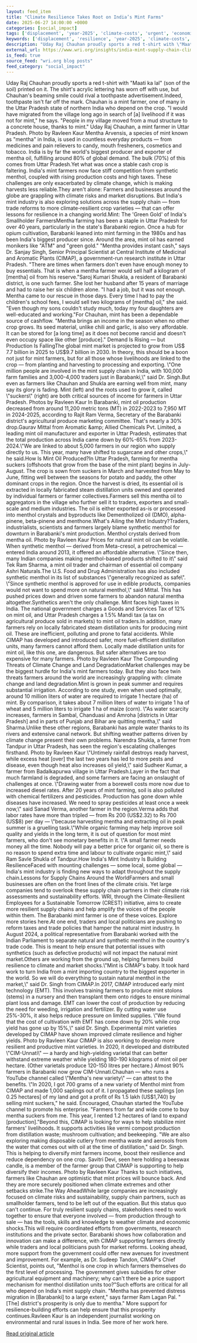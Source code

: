 ```yaml
---
layout: feed_item
title: "Climate Resilience Takes Root on India’s Mint Farms"
date: 2025-06-27 14:00:00 +0000
categories: [social_impact]
tags: ['displacement', 'year-2025', 'climate-costs', 'urgent', 'economic-impacts', 'climate-migration']
keywords: ['displacement', 'resilience', 'year-2025', 'climate-costs', 'climate', 'urgent', 'takes', 'economic-impacts']
description: "Uday Raj Chauhan proudly sports a red t-shirt with \"Maati ka lal\" (son of the soil) printed on it"
external_url: https://www.wri.org/insights/india-mint-supply-chain-climate-resilience
is_feed: true
source_feed: "wri.org blog posts"
feed_category: "social_impact"
---
```


Uday Raj Chauhan proudly sports a red t-shirt with \"Maati ka lal\" (son of the soil) printed on it. The shirt's acrylic lettering has worn off with use, but Chauhan's beaming smile could rival a toothpaste advertisement.Indeed, toothpaste isn't far off the mark. Chauhan is a mint farmer, one of many in the Uttar Pradesh state of northern India who depend on the crop. \"I would have migrated from the village long ago in search of [a] livelihood if it was not for mint,\" he says. \"People in my village moved from a mud structure to a concrete house, thanks to mint.\" Uday Raj Chauhan, a mint farmer in Uttar Pradesh. Photo by Ravleen Kaur Mentha Arvensis, a species of mint known as \"mentha\" in India, is used in countless everyday products — from medicines and pain relievers to candy, mouth fresheners, cosmetics and tobacco. India is by far the world's biggest producer and exporter of mentha oil, fulfilling around 80% of global demand. The bulk (70%) of this comes from Uttar Pradesh.Yet what was once a stable cash crop is faltering. India's mint farmers now face stiff competition from synthetic menthol, coupled with rising production costs and high taxes. These challenges are only exacerbated by climate change, which is making harvests less reliable.They aren't alone: Farmers and businesses around the globe are grappling with climate risks and market disruptions. But India's mint industry is also exploring solutions across the supply chain — from trade reforms to more climate-resilient crop varieties — that can offer lessons for resilience in a changing world.Mint: The 'Green Gold' of India's Smallholder FarmersMentha farming has been a staple in Uttar Pradesh for over 40 years, particularly in the state's Barabanki region. Once a hub for opium cultivation, Barabanki leaned into mint farming in the 1980s and has been India's biggest producer since. Around the area, mint oil has earned monikers like \"ATM\" and \"green gold.\" \"Mentha provides instant cash,\" says Dr. Sanjay Singh, Senior Principal Scientist at Central Institute of Medicinal and Aromatic Plants (CIMAP), a government-run research institute in Uttar Pradesh. \"There are times when farmers don't even have enough money to buy essentials. That is when a mentha farmer would sell half a kilogram of [mentha] oil from his reserve.\"Saroj Kumari Shukla, a resident of Barabanki district, is one such farmer. She lost her husband after 15 years of marriage and had to raise her six children alone. \"I had a job, but it was not enough. Mentha came to our rescue in those days. Every time I had to pay the children's school fees, I would sell two kilograms of [mentha] oil,\" she said. \"Even though my sons couldn't study much, today my four daughters are well-educated and working.\"For Chauhan, mint has been a dependable source of cashflow. \"Mentha brings an income in the season when no other crop grows. Its seed material, unlike chili and garlic, is also very affordable. It can be stored for [a long time] as it does not become rancid and doesn't even occupy space like other [produce].\" Demand Is Rising — but Production Is FallingThe global mint market is projected to grow from US$ 7.7 billion in 2025 to US$9.7 billion in 2030. In theory, this should be a boon not just for mint farmers, but for all those whose livelihoods are linked to the crop — from planting and harvesting to processing and exporting. \"One million people are involved in the mint supply chain in India, with 100,000 farm families and 3,000-4,000 traders just in Barabanki,\" said Dr. Singh.But even as farmers like Chauhan and Shukla are earning well from mint, many say its glory is fading. Mint (left) and the roots used to grow it, called \"suckers\" (right) are both critical sources of income for farmers in Uttar Pradesh. Photos by Ravleen Kaur In Barabanki, mint oil production decreased from around 11,200 metric tons (MT) in 2022-2023 to 7,950 MT in 2024-2025, according to Rajit Ram Verma, Secretary of the Barabanki district's agricultural produce marketing committee. That's nearly a 30% drop.Gaurav Mittal from Aromatic &amp; Allied Chemicals Pvt. Limited, a leading mint oil manufacturer and exporter in Uttar Pradesh, estimates that the total production across India came down by 60%-65% from 2023-2024.\"We are linked to about 5,000 farmers in our region who supply directly to us. This year, many have shifted to sugarcane and other crops,\" he said.How Is Mint Oil Produced?In Uttar Pradesh, farming for mentha suckers (offshoots that grow from the base of the mint plant) begins in July-August. The crop is sown from suckers in March and harvested from May to June, fitting well between the seasons for potato and paddy, the other dominant crops in the region. Once the harvest is dried, its essential oil is extracted in locally fabricated steam distillation units owned and operated by individual farmers or farmer collectives.Farmers sell this mentha oil to aggregators in the village who further sell it to traders, exporters and small-scale and medium industries. The oil is either exported as-is or processed into menthol crystals and byproducts like Dementholized oil (DMO), alpha-pinene, beta-pinene and menthone.What's Ailing the Mint Industry?Traders, industrialists, scientists and farmers largely blame synthetic menthol for downturn in Barabanki's mint production. Menthol crystals derived from mentha oil. Photo by Ravleen Kaur Prices for natural mint oil can be volatile. When synthetic menthol — derived from Meta-cresol, a petrochemical — entered India around 2013, it offered an affordable alternative. \"Since then, many Indian companies making menthol-based products shifted to it\" said Tek Ram Sharma, a mint oil trader and chairman of essential oil company Ashri Naturals.The U.S. Food and Drug Administration has also included synthetic menthol in its list of substances \"generally recognized as safe\". \"Since synthetic menthol is approved for use in edible products, companies would not want to spend more on natural menthol,\" said Mittal. This has pushed prices down and driven some farmers to abandon natural mentha altogether.Synthetics aren't the only challenge. Mint faces high taxes in India. The national government charges a Goods and Services Tax of 12% on mint oil, and Uttar Pradesh charges a 1.5% Mandi tax (a tax on agricultural produce sold in markets) to mint oil traders.In addition, many farmers rely on locally fabricated steam distillation units for producing mint oil. These are inefficient, polluting and prone to fatal accidents. While CIMAP has developed and introduced safer, more fuel-efficient distillation units, many farmers cannot afford them. Locally made distillation units for mint oil, like this one, are dangerous. But safer alternatives are too expensive for many farmers. Photo by Ravleen Kaur The Compounding Threats of Climate Change and Land DegradationMarket challenges may be the biggest hurdle for India's mint farmers today. But they also face twin threats farmers around the world are increasingly grappling with: climate change and land degradation.Mint is grown in peak summer and requires substantial irrigation. According to one study, even when used optimally, around 10 million liters of water are required to irrigate 1 hectare (ha) of mint. By comparison, it takes about 7 million liters of water to irrigate 1 ha of wheat and 5 million liters to irrigate 1 ha of maize (corn). \"As water scarcity increases, farmers in Sambal, Chanduasi and Amroha [districts in Uttar Pradesh] and in parts of Punjab and Bihar are quitting mentha,\" said Sharma.Unlike these other regions, Barabanki has ample water thanks to its rivers and extensive canal network. But shifting weather patterns driven by climate change present their own problems. Narendra Shukla, a farmer from Tandpur in Uttar Pradesh, has seen the region's escalating challenges firsthand. Photo by Ravleen Kaur \"Untimely rainfall destroys ready harvest, while excess heat [over] the last two years has led to more pests and disease, even though heat also increases oil yield,\" said Sudheer Kumar, a farmer from Badalkapurwa village in Uttar Pradesh.Layer in the fact that much farmland is degraded, and some farmers are facing an onslaught of challenges at once. \"Drawing water from a borewell costs more now due to increased diesel rates. After 20 years of mint farming, soil is also polluted with chemical fertilizers and pesticides. Production has gone down while diseases have increased. We need to spray pesticides at least once a week now,\" said Sanad Verma, another farmer in the region.Verma adds that labor rates have more than tripled — from Rs 200 (US$2.32) to Rs 700 (US$8) per day — \"because harvesting mentha and extracting oil in peak summer is a gruelling task.\"While organic farming may help improve soil quality and yields in the long term, it is out of question for most mint farmers, who don't see monetary benefits in it. \"A small farmer needs money all the time. Nobody will pay a better price for organic oil, so there is no reason to spend extra time and labour to cultivate organic mint,\" said Ram Savle Shukla of Tandpur.How India's Mint Industry Is Building ResilienceFaced with mounting challenges — some local, some global — India's mint industry is finding new ways to adapt throughout the supply chain.Lessons for Supply Chains Around the WorldFarmers and small businesses are often on the front lines of the climate crisis. Yet large companies tend to overlook these supply chain partners in their climate risk assessments and sustainability efforts. WRI, through the Climate-Resilient Employees for a Sustainable Tomorrow (CREST) initiative, aims to create more resilient supply chains and help amplify the voices of the people within them. The Barabanki mint farmer is one of these voices. Explore more stories here.At one end, traders and local politicians are pushing to reform taxes and trade policies that hamper the natural mint industry. In August 2024, a political representative from Barabanki worked with the Indian Parliament to separate natural and synthetic menthol in the country's trade code. This is meant to help ensure that potential issues with synthetics (such as defective products) will not impact the natural mint market.Others are working from the ground up, helping farmers build resilience to climate and market shocks.\"Mint is CIMAP's baby. It took hard work to turn India from a mint importing country to the biggest exporter in the world. So we will do everything to sustain natural menthol in the market,\" said Dr. Singh from CIMAP.In 2017, CIMAP introduced early mint technology (EMT). This involves training farmers to produce mint stolons (stems) in a nursery and then transplant them onto ridges to ensure minimal plant loss and damage. EMT can lower the cost of production by reducing the need for weeding, irrigation and fertilizer. By cutting water use 25%-30%, it also helps reduce pressure on limited supplies. \"We found that the cost of cultivation with EMT has come down by 20% while crop yield has gone up by 15%,\" said Dr. Singh. Experimental mint varieties developed by CIMAP have shown improved climate resilience and higher yields. Photo by Ravleen Kaur CIMAP is also working to develop more resilient and productive mint varieties. In 2020, it developed and distributed \"CIM-Unnati\" — a hardy and high-yielding varietal that can better withstand extreme weather while yielding 180-190 kilograms of mint oil per hectare. (Other varietals produce 120-150 litres per hectare.) Almost 90% farmers in Barabanki now grow CIM-Unnati.Chauhan — who runs a YouTube channel called \"Mentha's new variety\" — can attest to the benefits. \"In 2020, I got 700 grams of a new variety of Menthol mint from CIMAP and made 1,000 saplings out of it. I propagated these saplings [on 0.25 hectares] of my land and got a profit of Rs 1.5 lakh (US$1,740) by selling mint suckers,\" he said. Encouraged, Chauhan started the YouTube channel to promote his enterprise. \"Farmers from far and wide come to buy mentha suckers from me. This year, I rented 1.2 hectares of land to expand [production].\"Beyond this, CIMAP is looking for ways to help stabilize mint farmers' livelihoods. It supports activities like vermi compost production from distillation waste; mushroom cultivation; and beekeeping. \"We are also exploring making disposable cutlery from mentha waste and aerosols from the water that comes out with oil at the time of distillation,\" said Dr. Singh. This is helping to diversify mint farmers income, boost their resilience and reduce dependency on one crop. Savitri Devi, seen here holding a beeswax candle, is a member of the farmer group that CIMAP is supporting to help diversify their incomes. Photo by Ravleen Kaur Thanks to such initiatives, farmers like Chauhan are optimistic that mint prices will bounce back. And they are more securely positioned when climate extremes and other setbacks strike.The Way AheadWhile large companies are increasingly focused on climate risks and sustainability, supply chain partners, such as smallholder farmers, tend to be left out of the equation. But this status quo can't continue. For truly resilient supply chains, stakeholders need to work together to ensure that everyone involved — from production through to sale — has the tools, skills and knowledge to weather climate and economic shocks.This will require coordinated efforts from governments, research institutions and the private sector. Barabanki shows how collaboration and innovation can make a difference, with CIMAP supporting farmers directly while traders and local politicians push for market reforms. Looking ahead, more support from the government could offer new avenues for investment and improvement. For example, as Dr. Sudeep Tandon, CIMAP's Chief Scientist, points out, \"Menthol is one crop in which farmers themselves do the first level of processing. The government gives subsidies for other agricultural equipment and machinery; why can't there be a price support mechanism for menthol distillation units too?\"Such efforts are critical for all who depend on India's mint supply chain. \"Mentha has prevented distress migration in [Barabanki] to a large extent,\" says farmer Ram Lagan Pal. \"[The] district's prosperity is only due to mentha.\" More support for resilience-building efforts can help ensure that this prosperity continues.Ravleen Kaur is an independent journalist working on environmental and rural issues in India. See more of her work here.

[Read original article](https://www.wri.org/insights/india-mint-supply-chain-climate-resilience)

